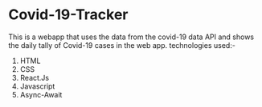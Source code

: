 # Covid-19-Tracker

This is a webapp that uses the data from the covid-19 data API and shows the daily tally of Covid-19 cases in the web app.
technologies used:-
1) HTML
2) CSS
3) React.Js
4) Javascript
5) Async-Await
